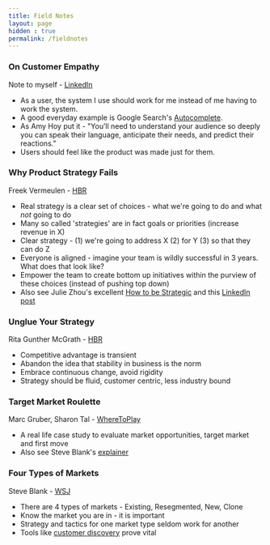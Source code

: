 ```yaml
---
title: Field Notes
layout: page
hidden : true
permalink: /fieldnotes
---
```


### On Customer Empathy
Note to myself - [LinkedIn](https://www.linkedin.com/posts/andrew-chacko_productdesign-productmanagment-activity-6765509141671751680-xZKt)

- As a user, the system I use should work for me instead of me having to work the system.
- A good everyday example is Google Search's [Autocomplete](https://www.google.com/amp/s/blog.google/products/search/how-google-autocomplete-works-search/).
- As Amy Hoy put it - "You’ll need to understand your audience so deeply you can speak their language, anticipate their needs, and predict their reactions."
- Users should feel like the product was made just for them.

### Why Product Strategy Fails
Freek Vermeulen - [HBR](https://hbr.org/2017/11/many-strategies-fail-because-theyre-not-actually-strategies)

- Real strategy is a clear set of choices - what we're going to do and what *not* going to do
- Many so called 'strategies' are in fact goals or priorities (increase revenue in X)
- Clear strategy - (1) we're going to address X (2) for Y (3) so that they can do Z
- Everyone is aligned  - imagine your team is wildly successful in 3 years. What does that look like?
- Empower the team to create bottom up initiatives within the purview of these choices (instead of pushing top down)
- Also see Julie Zhou's excellent [How to be Strategic](https://medium.com/the-year-of-the-looking-glass/how-to-be-strategic-f6630a44f86b) and this [LinkedIn post](https://www.linkedin.com/posts/julie-zhuo_whenever-i-hear-a-product-pitch-the-thing-activity-6752016073656270848-ogAQ)

### Unglue Your Strategy
Rita Gunther McGrath - [HBR](https://hbr.org/2013/06/transient-advantage)

- Competitive advantage is transient 
- Abandon the idea that stability in business is the norm
- Embrace continuous change, avoid rigidity
- Strategy should be fluid, customer centric, less industry bound

### Target Market Roulette 
Marc Gruber, Sharon Tal - [WhereToPlay](https://wheretoplay.co/flyability-safe-drones-for-inaccessible-places)

- A real life case study to evaluate market opportunities, target market and first move
- Also see Steve Blank's [explainer](https://steveblank.com/category/market-types/)

### Four Types of Markets
Steve Blank - [WSJ](https://www.wsj.com/articles/BL-232B-243)

- There are 4 types of markets - Existing, Resegmented, New, Clone
- Know the market you are in - it is important 
- Strategy and tactics for one market type seldom work for another
- Tools like [customer discovery](https://steveblank.com/2020/04/07/customer-discovery-in-the-time-of-the-covid-19-virus/) prove vital
